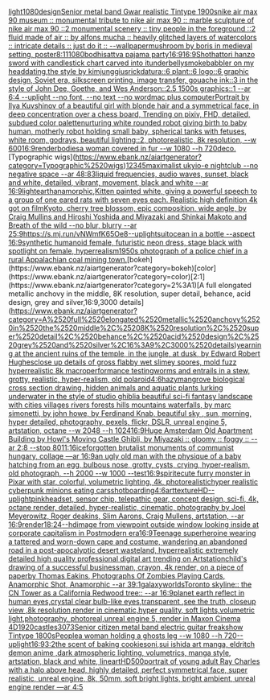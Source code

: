 [light](https://www.ebank.nz/aiartgenerator?category=light)[1080](https://www.ebank.nz/aiartgenerator?category=1080)[design](https://www.ebank.nz/aiartgenerator?category=design)[Senior metal band  Gwar realistic Tintype 1900s](https://www.ebank.nz/aiartgenerator?category=Senior%2520metal%2520band%2520%2520Gwar%2520realistic%2520Tintype%25201900s)[](https://www.ebank.nz/aiartgenerator?category=)[nike air max 90 museum :: monumental tribute to nike air max 90 :: marble sculpture of nike air max 90 ::2 monumental scenery :: tiny people in the foreground ::2 fluid made of air :: by alfons mucha :: heavily glitched layers of watercolors :: intricate details :: just do it :: --wallpaper](https://www.ebank.nz/aiartgenerator?category=nike%2520air%2520max%252090%2520museum%2520%3A%3A%2520monumental%2520tribute%2520to%2520nike%2520air%2520max%252090%2520%3A%3A%2520marble%2520sculpture%2520of%2520nike%2520air%2520max%252090%2520%3A%3A2%2520monumental%2520scenery%2520%3A%3A%2520tiny%2520people%2520in%2520the%2520foreground%2520%3A%3A2%2520fluid%2520made%2520of%2520air%2520%3A%3A%2520by%2520alfons%2520mucha%2520%3A%3A%2520heavily%2520glitched%2520layers%2520of%2520watercolors%2520%3A%3A%2520intricate%2520details%2520%3A%3A%2520just%2520do%2520it%2520%3A%3A%2520--wallpaper)[mushroom by boris in medieval setting, poster](https://www.ebank.nz/aiartgenerator?category=mushroom%2520by%2520boris%2520in%2520medieval%2520setting%2C%2520poster)[8:11](https://www.ebank.nz/aiartgenerator?category=8%3A11)[1080](https://www.ebank.nz/aiartgenerator?category=1080)[bodhisattva pajama party](https://www.ebank.nz/aiartgenerator?category=bodhisattva%2520pajama%2520party)[16:9](https://www.ebank.nz/aiartgenerator?category=16%3A9)[16:9](https://www.ebank.nz/aiartgenerator?category=16%3A9)[Shot](https://www.ebank.nz/aiartgenerator?category=Shot)[hattori hanzo sword with candlestick chart carved into it](https://www.ebank.nz/aiartgenerator?category=hattori%2520hanzo%2520sword%2520with%2520candlestick%2520chart%2520carved%2520into%2520it)[underbelly](https://www.ebank.nz/aiartgenerator?category=underbelly)[smoke](https://www.ebank.nz/aiartgenerator?category=smoke)[babbler on my head](https://www.ebank.nz/aiartgenerator?category=babbler%2520on%2520my%2520head)[dating,the style by kimjunggius](https://www.ebank.nz/aiartgenerator?category=dating%2Cthe%2520style%2520by%2520kimjunggius)[rick](https://www.ebank.nz/aiartgenerator?category=rick)[datura::6 plant::6 logo::6 graphic design, Soviet era, silkscreen printing, image transfer, gouache ink::3 in the style of John Dee, Goethe, and Wes Anderson::2.5 1500s graphics::1 --ar 6:4 --uplight --no font, --no text --no word](https://www.ebank.nz/aiartgenerator?category=datura%3A%3A6%2520plant%3A%3A6%2520logo%3A%3A6%2520graphic%2520design%2C%2520Soviet%2520era%2C%2520silkscreen%2520printing%2C%2520image%2520transfer%2C%2520gouache%2520ink%3A%3A3%2520in%2520the%2520style%2520of%2520John%2520Dee%2C%2520Goethe%2C%2520and%2520Wes%2520Anderson%3A%3A2.5%25201500s%2520graphics%3A%3A1%2520--ar%25206%3A4%2520--uplight%2520--no%2520font%2C%2520--no%2520text%2520--no%2520word)[mac plus computer](https://www.ebank.nz/aiartgenerator?category=mac%2520plus%2520computer)[Portrait by Ilya Kuvshinov of a beautiful girl with blonde hair and a symmetrical face, in deep concentration over a chess board, Trending on pixiv, FHD, detailed, subdued color palette](https://www.ebank.nz/aiartgenerator?category=Portrait%2520by%2520Ilya%2520Kuvshinov%2520of%2520a%2520beautiful%2520girl%2520with%2520blonde%2520hair%2520and%2520a%2520symmetrical%2520face%2C%2520in%2520deep%2520concentration%2520over%2520a%2520chess%2520board%2C%2520Trending%2520on%2520pixiv%2C%2520FHD%2C%2520detailed%2C%2520subdued%2520color%2520palette)[nurturing white rounded robot giving birth to baby human, motherly robot holding small baby, spherical tanks with fetuses, white room, godrays, beautiful lighting::2, photorealistic, 8k resolution, --w 600](https://www.ebank.nz/aiartgenerator?category=nurturing%2520white%2520rounded%2520robot%2520giving%2520birth%2520to%2520baby%2520human%2C%2520motherly%2520robot%2520holding%2520small%2520baby%2C%2520spherical%2520tanks%2520with%2520fetuses%2C%2520white%2520room%2C%2520godrays%2C%2520beautiful%2520lighting%3A%3A2%2C%2520photorealistic%2C%25208k%2520resolution%2C%2520--w%2520600)[16:9](https://www.ebank.nz/aiartgenerator?category=16%3A9)[render](https://www.ebank.nz/aiartgenerator?category=render)[bodies](https://www.ebank.nz/aiartgenerator?category=bodies)[a woman covered in fur --w 1080 --h 720](https://www.ebank.nz/aiartgenerator?category=a%2520woman%2520covered%2520in%2520fur%2520--w%25201080%2520--h%2520720)[deco.](https://www.ebank.nz/aiartgenerator?category=deco.)[Typographic wigs](https://www.ebank.nz/aiartgenerator?category=Typographic%2520wigs)[12345](https://www.ebank.nz/aiartgenerator?category=12345)[maximalist ukyio-e nightclub --no negative space --ar 48:83](https://www.ebank.nz/aiartgenerator?category=maximalist%2520ukyio-e%2520nightclub%2520--no%2520negative%2520space%2520--ar%252048%3A83)[liquid frequencies, audio waves, sunset, black and white, detailed, vibrant, movement, black and white --ar 16:9](https://www.ebank.nz/aiartgenerator?category=liquid%2520frequencies%2C%2520audio%2520waves%2C%2520sunset%2C%2520black%2520and%2520white%2C%2520detailed%2C%2520vibrant%2C%2520movement%2C%2520black%2520and%2520white%2520--ar%252016%3A9)[light](https://www.ebank.nz/aiartgenerator?category=light)[earth](https://www.ebank.nz/aiartgenerator?category=earth)[anamorphic,](https://www.ebank.nz/aiartgenerator?category=anamorphic%2C)[Kitten painted white, giving a powerful speech to a group of one eared rats with seven eyes each. Realistic high definition 4k got on film](https://www.ebank.nz/aiartgenerator?category=Kitten%2520painted%2520white%2C%2520giving%2520a%2520powerful%2520speech%2520to%2520a%2520group%2520of%2520one%2520eared%2520rats%2520with%2520seven%2520eyes%2520each.%2520Realistic%2520high%2520definition%25204k%2520got%2520on%2520film)[Kyoto, cherry tree blossom, epic composition, wide angle, by Craig Mullins and Hiroshi Yoshida and Miyazaki and Shinkai Makoto and Breath of the wild --no blur, blurry --ar 25:9](https://www.ebank.nz/aiartgenerator?category=Kyoto%2C%2520cherry%2520tree%2520blossom%2C%2520epic%2520composition%2C%2520wide%2520angle%2C%2520by%2520Craig%2520Mullins%2520and%2520Hiroshi%2520Yoshida%2520and%2520Miyazaki%2520and%2520Shinkai%2520Makoto%2520and%2520Breath%2520of%2520the%2520wild%2520--no%2520blur%2C%2520blurry%2520--ar%252025%3A9)[<https://s.mj.run/vNWmfK65Oe8>](https://www.ebank.nz/aiartgenerator?category=%3Chttps%3A//s.mj.run/vNWmfK65Oe8%3E)[--uplight](https://www.ebank.nz/aiartgenerator?category=--uplight)[suit](https://www.ebank.nz/aiartgenerator?category=suit)[ocean in a bottle --aspect 16:9](https://www.ebank.nz/aiartgenerator?category=ocean%2520in%2520a%2520bottle%2520--aspect%252016%3A9)[synthetic humanoid female, futuristic neon dress, stage black with spotlight on female, hyperrealism](https://www.ebank.nz/aiartgenerator?category=synthetic%2520humanoid%2520female%2C%2520futuristic%2520neon%2520dress%2C%2520stage%2520black%2520with%2520spotlight%2520on%2520female%2C%2520hyperrealism)[1950s photograph of a police chief in a rural Appalachian coal mining town.](https://www.ebank.nz/aiartgenerator?category=1950s%2520photograph%2520of%2520a%2520police%2520chief%2520in%2520a%2520rural%2520Appalachian%2520coal%2520mining%2520town.)[bokeh](https://www.ebank.nz/aiartgenerator?category=bokeh)[color](https://www.ebank.nz/aiartgenerator?category=color)[2:1](https://www.ebank.nz/aiartgenerator?category=2%3A1)[A full elongated metallic anchovy in the middle, 8K resolution, super detail, behance, acid design, grey and silver,16:9,3000 details](https://www.ebank.nz/aiartgenerator?category=A%2520full%2520elongated%2520metallic%2520anchovy%2520in%2520the%2520middle%2C%25208K%2520resolution%2C%2520super%2520detail%2C%2520behance%2C%2520acid%2520design%2C%2520grey%2520and%2520silver%2C16%3A9%2C3000%2520details)[yearning at the ancient ruins of the temple, in the jungle, at dusk, by Edward Robert Hughes](https://www.ebank.nz/aiartgenerator?category=yearning%2520at%2520the%2520ancient%2520ruins%2520of%2520the%2520temple%2C%2520in%2520the%2520jungle%2C%2520at%2520dusk%2C%2520by%2520Edward%2520Robert%2520Hughes)[close up details of gross flabby wet slimey spores, mold fuzz hyperrealistic 8k macro](https://www.ebank.nz/aiartgenerator?category=close%2520up%2520details%2520of%2520gross%2520flabby%2520wet%2520slimey%2520spores%2C%2520mold%2520fuzz%2520hyperrealistic%25208k%2520macro)[performance testing](https://www.ebank.nz/aiartgenerator?category=performance%2520testing)[worms and entrails in a stew, grotty, realistic, hyper-realism, old polaroid](https://www.ebank.nz/aiartgenerator?category=worms%2520and%2520entrails%2520in%2520a%2520stew%2C%2520grotty%2C%2520realistic%2C%2520hyper-realism%2C%2520old%2520polaroid)[4:6](https://www.ebank.nz/aiartgenerator?category=4%3A6)[hazy](https://www.ebank.nz/aiartgenerator?category=hazy)[mangrove biological cross section drawing, hidden animals and aquatic plants lurking underwater in the style of studio ghibli](https://www.ebank.nz/aiartgenerator?category=mangrove%2520biological%2520cross%2520section%2520drawing%2C%2520hidden%2520animals%2520and%2520aquatic%2520plants%2520lurking%2520underwater%2520in%2520the%2520style%2520of%2520studio%2520ghibli)[a beautiful sci-fi fantasy landscape with cities villages rivers forests hills mountains waterfalls, by marc simonetti, by john howe, by Ferdinand Knab, beautiful sky , sun, morning, hyper detailed, photography, pexels, flickr, DSLR, unreal engine 5, artstation, octane --w 2048 --h 1024](https://www.ebank.nz/aiartgenerator?category=a%2520beautiful%2520sci-fi%2520fantasy%2520landscape%2520with%2520cities%2520villages%2520rivers%2520forests%2520hills%2520mountains%2520waterfalls%2C%2520by%2520marc%2520simonetti%2C%2520by%2520john%2520howe%2C%2520by%2520Ferdinand%2520Knab%2C%2520beautiful%2520sky%2520%2C%2520sun%2C%2520morning%2C%2520hyper%2520detailed%2C%2520photography%2C%2520pexels%2C%2520flickr%2C%2520DSLR%2C%2520unreal%2520engine%25205%2C%2520artstation%2C%2520octane%2520--w%25202048%2520--h%25201024)[16:9](https://www.ebank.nz/aiartgenerator?category=16%3A9)[Huge Amsterdam Old Apartment Building by Howl's Moving Castle Ghibli, by Miyazaki :: gloomy :: foggy :: --ar 2:8 --stop 80](https://www.ebank.nz/aiartgenerator?category=Huge%2520Amsterdam%2520Old%2520Apartment%2520Building%2520by%2520Howl%27s%2520Moving%2520Castle%2520Ghibli%2C%2520by%2520Miyazaki%2520%3A%3A%2520gloomy%2520%3A%3A%2520foggy%2520%3A%3A%2520--ar%25202%3A8%2520--stop%252080)[11:16](https://www.ebank.nz/aiartgenerator?category=11%3A16)[ice](https://www.ebank.nz/aiartgenerator?category=ice)[forgotten brutalist monuments of communist hungary, collage —ar 16:9](https://www.ebank.nz/aiartgenerator?category=forgotten%2520brutalist%2520monuments%2520of%2520communist%2520hungary%2C%2520collage%2520%E2%80%94ar%252016%3A9)[an ugly old man with the physique of a baby hatching from an egg, bulbous nose, grotty, cysts, crying, hyper-realism, old photograph, --h 2000 --w 1000 --test](https://www.ebank.nz/aiartgenerator?category=an%2520ugly%2520old%2520man%2520with%2520the%2520physique%2520of%2520a%2520baby%2520hatching%2520from%2520an%2520egg%2C%2520bulbous%2520nose%2C%2520grotty%2C%2520cysts%2C%2520crying%2C%2520hyper-realism%2C%2520old%2520photograph%2C%2520--h%25202000%2520--w%25201000%2520--test)[16:9](https://www.ebank.nz/aiartgenerator?category=16%3A9)[spirite](https://www.ebank.nz/aiartgenerator?category=spirite)[cute furry monster in Pixar with star, colorful, volumetric lighting, 4k, photorealistic](https://www.ebank.nz/aiartgenerator?category=cute%2520furry%2520monster%2520in%2520Pixar%2520with%2520star%2C%2520colorful%2C%2520volumetric%2520lighting%2C%25204k%2C%2520photorealistic)[hyper realistic cyberpunk minions eating cars](https://www.ebank.nz/aiartgenerator?category=hyper%2520realistic%2520cyberpunk%2520minions%2520eating%2520cars)[shot](https://www.ebank.nz/aiartgenerator?category=shot)[boarding](https://www.ebank.nz/aiartgenerator?category=boarding)[4:6](https://www.ebank.nz/aiartgenerator?category=4%3A6)[art](https://www.ebank.nz/aiartgenerator?category=art)[texture](https://www.ebank.nz/aiartgenerator?category=texture)[HD](https://www.ebank.nz/aiartgenerator?category=HD)[--uplight](https://www.ebank.nz/aiartgenerator?category=--uplight)[pink](https://www.ebank.nz/aiartgenerator?category=pink)[headset, sensor chip, telepathic gear, concept design, sci-fi, 4k, octane render, detailed, hyper-realistic, cinematic, photography by Joel Meyerowitz, Roger deakins, Slim Aarons, Craig Mullens, artstation, --ar 16:9](https://www.ebank.nz/aiartgenerator?category=headset%2C%2520sensor%2520chip%2C%2520telepathic%2520gear%2C%2520concept%2520design%2C%2520sci-fi%2C%25204k%2C%2520octane%2520render%2C%2520detailed%2C%2520hyper-realistic%2C%2520cinematic%2C%2520photography%2520by%2520Joel%2520Meyerowitz%2C%2520Roger%2520deakins%2C%2520Slim%2520Aarons%2C%2520Craig%2520Mullens%2C%2520artstation%2C%2520--ar%252016%3A9)[render](https://www.ebank.nz/aiartgenerator?category=render)[18:24](https://www.ebank.nz/aiartgenerator?category=18%3A24)[--hd](https://www.ebank.nz/aiartgenerator?category=--hd)[image from viewpoint outside window looking inside at corporate capitalism in Postmodern era](https://www.ebank.nz/aiartgenerator?category=image%2520from%2520viewpoint%2520outside%2520window%2520looking%2520inside%2520at%2520corporate%2520capitalism%2520in%2520Postmodern%2520era)[16:9](https://www.ebank.nz/aiartgenerator?category=16%3A9)[Teenage superheroine wearing a tattered and worn-down cape and costume, wandering an abandoned road in a post-apocalyptic desert wasteland, hyperrealistic extremely detailed high quality professional digital art trending on Artstation](https://www.ebank.nz/aiartgenerator?category=Teenage%2520superheroine%2520wearing%2520a%2520tattered%2520and%2520worn-down%2520cape%2520and%2520costume%2C%2520wandering%2520an%2520abandoned%2520road%2520in%2520a%2520post-apocalyptic%2520desert%2520wasteland%2C%2520hyperrealistic%2520extremely%2520detailed%2520high%2520quality%2520professional%2520digital%2520art%2520trending%2520on%2520Artstation)[child's drawing of a successful businessman, crayon, 4k render, on a piece of paper](https://www.ebank.nz/aiartgenerator?category=child%27s%2520drawing%2520of%2520a%2520successful%2520businessman%2C%2520crayon%2C%25204k%2520render%2C%2520on%2520a%2520piece%2520of%2520paper)[by Thomas Eakins, Photographs Of Zombies Playing Cards, Anamorphic Shot, Anamorphic --ar 39:1](https://www.ebank.nz/aiartgenerator?category=by%2520Thomas%2520Eakins%2C%2520Photographs%2520Of%2520Zombies%2520Playing%2520Cards%2C%2520Anamorphic%2520Shot%2C%2520Anamorphic%2520--ar%252039%3A1)[galaxy](https://www.ebank.nz/aiartgenerator?category=galaxy)[worlds](https://www.ebank.nz/aiartgenerator?category=worlds)[Toronto skyline:: the CN Tower as a California Redwood tree:: --ar 16:9](https://www.ebank.nz/aiartgenerator?category=Toronto%2520skyline%3A%3A%2520the%2520CN%2520Tower%2520as%2520a%2520California%2520Redwood%2520tree%3A%3A%2520--ar%252016%3A9)[planet earth reflect in human eyes,crystal clear,bulb-like eyes,transparent ,see the truth, closeup view ,8k resolution,render in cinematic,hyper quality, soft lights,volumetric light,photography, photoreal,unreal engine 5, render in Maxon Cinema 4D](https://www.ebank.nz/aiartgenerator?category=planet%2520earth%2520reflect%2520in%2520human%2520eyes%2Ccrystal%2520clear%2Cbulb-like%2520eyes%2Ctransparent%2520%2Csee%2520the%2520truth%2C%2520closeup%2520view%2520%2C8k%2520resolution%2Crender%2520in%2520cinematic%2Chyper%2520quality%2C%2520soft%2520lights%2Cvolumetric%2520light%2Cphotography%2C%2520photoreal%2Cunreal%2520engine%25205%2C%2520render%2520in%2520Maxon%2520Cinema%25204D)[1920](https://www.ebank.nz/aiartgenerator?category=1920)[castles](https://www.ebank.nz/aiartgenerator?category=castles)[3073](https://www.ebank.nz/aiartgenerator?category=3073)[Senior citizen metal band electric guitar freakshow Tintype 1800s](https://www.ebank.nz/aiartgenerator?category=Senior%2520citizen%2520metal%2520band%2520electric%2520guitar%2520freakshow%2520Tintype%25201800s)[People](https://www.ebank.nz/aiartgenerator?category=People)[a woman holding a ghosts leg --w 1080 --h 720](https://www.ebank.nz/aiartgenerator?category=a%2520woman%2520holding%2520a%2520ghosts%2520leg%2520--w%25201080%2520--h%2520720)[--uplight](https://www.ebank.nz/aiartgenerator?category=--uplight)[16:9](https://www.ebank.nz/aiartgenerator?category=16%3A9)[3:2](https://www.ebank.nz/aiartgenerator?category=3%3A2)[the scent of baking cookies](https://www.ebank.nz/aiartgenerator?category=the%2520scent%2520of%2520baking%2520cookies)[oni,sui ishida art manga, eldritch demon anime ,dark atmospheric lighting, volumetrics, manga style, artstation, black and white, lineart](https://www.ebank.nz/aiartgenerator?category=oni%2Csui%2520ishida%2520art%2520manga%2C%2520eldritch%2520demon%2520anime%2520%2Cdark%2520atmospheric%2520lighting%2C%2520volumetrics%2C%2520manga%2520style%2C%2520artstation%2C%2520black%2520and%2520white%2C%2520lineart)[HD](https://www.ebank.nz/aiartgenerator?category=HD)[500](https://www.ebank.nz/aiartgenerator?category=500)[portrait of young adult Ray Charles with a halo above head, highly detailed, perfect symmetrical face, super realistic, unreal engine, 8k, 50mm, soft bright lights, bright ambient, unreal engine render —ar 4:5](https://www.ebank.nz/aiartgenerator?category=portrait%2520of%2520young%2520adult%2520Ray%2520Charles%2520with%2520a%2520halo%2520above%2520head%2C%2520highly%2520detailed%2C%2520perfect%2520symmetrical%2520face%2C%2520super%2520realistic%2C%2520unreal%2520engine%2C%25208k%2C%252050mm%2C%2520soft%2520bright%2520lights%2C%2520bright%2520ambient%2C%2520unreal%2520engine%2520render%2520%E2%80%94ar%25204%3A5)